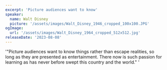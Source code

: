 ```yaml
---
excerpt: 'Picture audiences want to know'
speaker:
  name: Walt Disney
  picture: '/assets/images/Walt_Disney_1946_cropped_100x100.JPG'
ogImage:
  url: '/assets/images/Walt_Disney_1964_cropped_512x512.jpg'
releaseDate: '2023-08-08'
---
```


'"Picture audiences want to know things rather than escape realities, so long as they are presented as entertainment. There now is such passion for learning as has never before swept this country and the world."'
